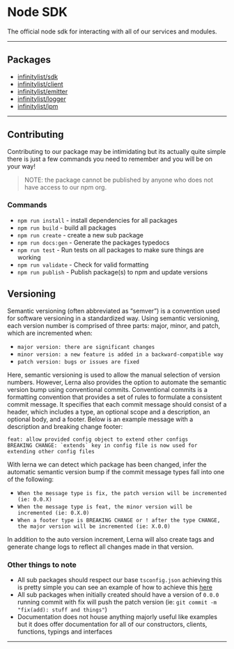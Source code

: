 # Node SDK
The official node sdk for interacting with all of our services and modules.

---

## Packages
- [infinitylist/sdk](../packages/sdk/README.md)
- [infinitylist/client](../packages/client/README.md)
- [infinitylist/emitter](../packages/emitter/README.md)
- [infinitylist/logger](../packages/logger/README.md)
- [infinitylist/ipm](../packages/ipm/README.md)

---

## Contributing
Contributing to our package may be intimidating but its actually quite simple
there is just a few commands you need to remember and you will be on your way!

> NOTE: the package cannot be published by anyone who does not have access to our npm org.

### Commands
- `npm run install` - install dependencies for all packages
- `npm run build` - build all packages
-  `npm run create` - create a new sub package
- `npm run docs:gen` - Generate the packages typedocs
- `npm run test` - Run tests on all packages to make sure things are working
- `npm run validate` - Check for valid formatting
- `npm run publish` - Publish package(s) to npm and update versions

## Versioning
Semantic versioning (often abbreviated as “semver”) is a convention used for software versioning in a standardized way. Using semantic versioning, each version number is comprised of three parts: major, minor, and patch, which are incremented when:
- `major version: there are significant changes`
- `minor version: a new feature is added in a backward-compatible way`
- `patch version: bugs or issues are fixed`

Here, semantic versioning is used to allow the manual selection of version numbers. However, Lerna also provides the option to automate the semantic version bump using conventional commits. Conventional commits is a formatting convention that provides a set of rules to formulate a consistent commit message. It specifies that each commit message should consist of a header, which includes a type, an optional scope and a description, an optional body, and a footer. Below is an example message with a description and breaking change footer:

```shell
feat: allow provided config object to extend other configs
BREAKING CHANGE: `extends` key in config file is now used for extending other config files
```

With lerna we can detect which package has been changed, infer the automatic semantic version bump if the commit message types fall into one of the following:
- `When the message type is fix, the patch version will be incremented (ie: 0.0.X)`
- `When the message type is feat, the minor version will be incremented (ie: 0.X.0)`
- `When a footer type is BREAKING CHANGE or ! after the type CHANGE, the major version will be incremented (ie: X.0.0)`

In addition to the auto version increment, Lerna will also create tags and generate change logs to reflect all changes made in that version.

### Other things to note
- All sub packages should respect our base `tsconfig.json` achieving this is pretty simple you can see an example of how to achieve this [here](./packages/client/tsconfig.json)
- All sub packages when initially created should have a version of `0.0.0` running commit with fix will push the patch version (ie: `git commit -m "fix(add): stuff and things"`)
- Documentation does not house anything majorly useful like examples but it does offer documentation for all of our constructors, clients, functions, typings and interfaces

---